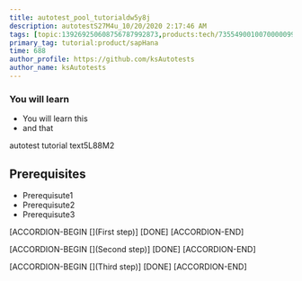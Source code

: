 ```yaml
---
title: autotest_pool_tutorialdw5y8j
description: autotestS27M4u_10/20/2020 2:17:46 AM
tags: [topic:139269250608756787992873,products:tech/73554900100700000996,tutorial:experience/advanced]
primary_tag: tutorial:product/sapHana
time: 688
author_profile: https://github.com/ksAutotests
author_name: ksAutotests
---
```

### You will learn
- You will learn this
- and that

autotest tutorial text5L88M2

## Prerequisites
- Prerequisute1
- Prerequisute2
- Prerequisute3

[ACCORDION-BEGIN [](First step)]
[DONE]
[ACCORDION-END]

[ACCORDION-BEGIN [](Second step)]
[DONE]
[ACCORDION-END]

[ACCORDION-BEGIN [](Third step)]
[DONE]
[ACCORDION-END]

